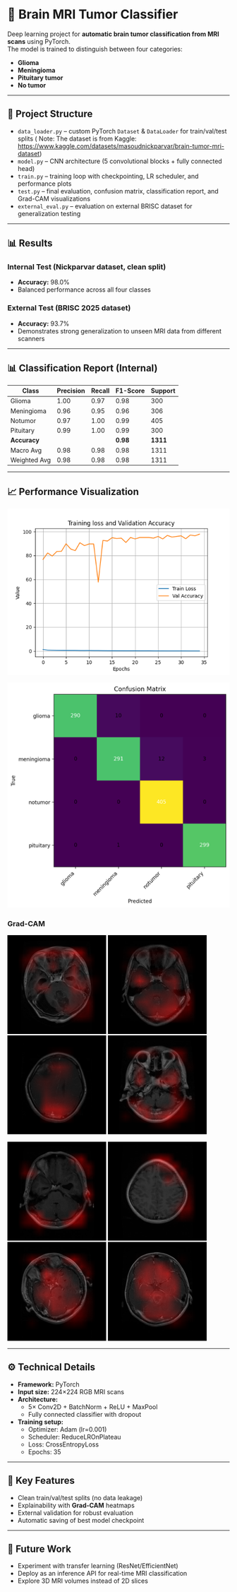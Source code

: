 # 🧠 Brain MRI Tumor Classifier

Deep learning project for **automatic brain tumor classification from MRI scans** using PyTorch.  
The model is trained to distinguish between four categories:  
- **Glioma**  
- **Meningioma**  
- **Pituitary tumor**  
- **No tumor**

---

## 📂 Project Structure
- `data_loader.py` – custom PyTorch `Dataset` & `DataLoader` for train/val/test splits  ( Note: The dataset is from Kaggle: https://www.kaggle.com/datasets/masoudnickparvar/brain-tumor-mri-dataset)
- `model.py` – CNN architecture (5 convolutional blocks + fully connected head)  
- `train.py` – training loop with checkpointing, LR scheduler, and performance plots  
- `test.py` – final evaluation, confusion matrix, classification report, and Grad-CAM visualizations  
- `external_eval.py` – evaluation on external BRISC dataset for generalization testing  

---

## 📊 Results

### Internal Test (Nickparvar dataset, clean split)
- **Accuracy:** 98.0%  
- Balanced performance across all four classes  
          
### External Test (BRISC 2025 dataset)
- **Accuracy:** 93.7%  
- Demonstrates strong generalization to unseen MRI data from different scanners  

---

## 📊 Classification Report (Internal)

| Class       | Precision | Recall | F1-Score | Support |
|-------------|-----------|--------|----------|---------|
| Glioma      | 1.00      | 0.97   | 0.98     | 300     |
| Meningioma  | 0.96      | 0.95   | 0.96     | 306     |
| Notumor     | 0.97      | 1.00   | 0.99     | 405     |
| Pituitary   | 0.99      | 1.00   | 0.99     | 300     |
| **Accuracy**|           |        | **0.98** | **1311**|
| Macro Avg   | 0.98      | 0.98   | 0.98     | 1311    |
| Weighted Avg| 0.98      | 0.98   | 0.98     | 1311    |

---

## 📈 Performance Visualization

![loss_acc](loss_accuracy.png)

![cm](confusion_matrix.png)

### Grad-CAM

![gradcam](gradcam_samples/gradcam_0_glioma_pred-glioma.png) ![gradcam](gradcam_samples/gradcam_1_glioma_pred-glioma.png) ![gradcam](gradcam_samples/gradcam_2_glioma_pred-glioma.png) ![gradcam](gradcam_samples/gradcam_3_glioma_pred-glioma.png)

![gradcam](gradcam_samples/gradcam_4_glioma_pred-glioma.png) ![gradcam](gradcam_samples/gradcam_5_glioma_pred-glioma.png) ![gradcam](gradcam_samples/gradcam_6_glioma_pred-glioma.png) ![gradcam](gradcam_samples/gradcam_7_glioma_pred-glioma.png)

---

## ⚙️ Technical Details
- **Framework:** PyTorch  
- **Input size:** 224×224 RGB MRI scans  
- **Architecture:**  
  - 5× Conv2D + BatchNorm + ReLU + MaxPool  
  - Fully connected classifier with dropout  
- **Training setup:**  
  - Optimizer: Adam (lr=0.001)  
  - Scheduler: ReduceLROnPlateau  
  - Loss: CrossEntropyLoss  
  - Epochs: 35  

---

## 📌 Key Features
- Clean train/val/test splits (no data leakage)  
- Explainability with **Grad-CAM** heatmaps  
- External validation for robust evaluation  
- Automatic saving of best model checkpoint  

---

## 🚀 Future Work
- Experiment with transfer learning (ResNet/EfficientNet)  
- Deploy as an inference API for real-time MRI classification  
- Explore 3D MRI volumes instead of 2D slices  
